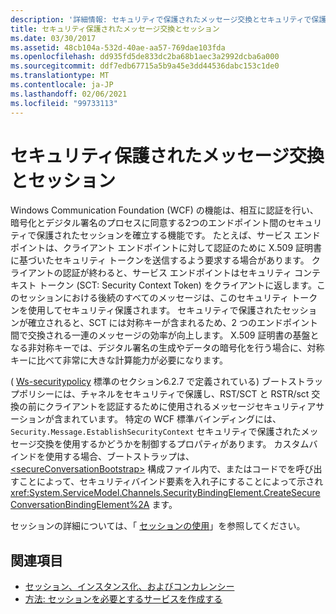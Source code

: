 ```yaml
---
description: '詳細情報: セキュリティで保護されたメッセージ交換とセキュリティで保護されたセッション'
title: セキュリティ保護されたメッセージ交換とセッション
ms.date: 03/30/2017
ms.assetid: 48cb104a-532d-40ae-aa57-769dae103fda
ms.openlocfilehash: dd935fd5de833dc2ba68b1aec3a2992dcba6a000
ms.sourcegitcommit: ddf7edb67715a5b9a45e3dd44536dabc153c1de0
ms.translationtype: MT
ms.contentlocale: ja-JP
ms.lasthandoff: 02/06/2021
ms.locfileid: "99733113"
---
```

# <a name="secure-conversations-and-secure-sessions"></a>セキュリティ保護されたメッセージ交換とセッション

Windows Communication Foundation (WCF) の機能は、相互に認証を行い、暗号化とデジタル署名のプロセスに同意する2つのエンドポイント間のセキュリティで保護されたセッションを確立する機能です。 たとえば、サービス エンドポイントは、クライアント エンドポイントに対して認証のために X.509 証明書に基づいたセキュリティ トークンを送信するよう要求する場合があります。 クライアントの認証が終わると、サービス エンドポイントはセキュリティ コンテキスト トークン (SCT: Security Context Token) をクライアントに返します。このセッションにおける後続のすべてのメッセージは、このセキュリティ トークンを使用してセキュリティ保護されます。 セキュリティで保護されたセッションが確立されると、SCT には対称キーが含まれるため、2 つのエンドポイント間で交換される一連のメッセージの効率が向上します。 X.509 証明書の基盤となる非対称キーでは、デジタル署名の生成やデータの暗号化を行う場合に、対称キーに比べて非常に大きな計算能力が必要になります。  
  
 ( [Ws-securitypolicy](https://docs.oasis-open.org/ws-sx/ws-securitypolicy/200702/ws-securitypolicy-1.2-spec-os.html) 標準のセクション6.2.7 で定義されている) ブートストラップポリシーには、チャネルをセキュリティで保護し、RST/SCT と RSTR/sct 交換の前にクライアントを認証するために使用されるメッセージセキュリティアサーションが含まれています。 特定の WCF 標準バインディングには、 `Security.Message.EstablishSecurityContext` セキュリティで保護されたメッセージ交換を使用するかどうかを制御するプロパティがあります。 カスタムバインドを使用する場合、ブートストラップは、 [\<secureConversationBootstrap>](../../configure-apps/file-schema/wcf/secureconversationbootstrap.md) 構成ファイル内で、またはコードでを呼び出すことによって、セキュリティバインド要素を入れ子にすることによって示され <xref:System.ServiceModel.Channels.SecurityBindingElement.CreateSecureConversationBindingElement%2A> ます。  
  
 セッションの詳細については、「 [セッションの使用](../using-sessions.md)」を参照してください。  
  
## <a name="see-also"></a>関連項目

- [セッション、インスタンス化、およびコンカレンシー](sessions-instancing-and-concurrency.md)
- [方法: セッションを必要とするサービスを作成する](how-to-create-a-service-that-requires-sessions.md)
